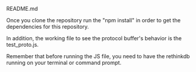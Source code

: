 README.md

Once you clone the repository run the "npm install" in order to get the dependencies for this repository.

In addition, the working file to see the protocol buffer's behavior is the test_proto.js.

Remember that before running the JS file, you need to have the rethinkdb running on your terminal or command prompt.
